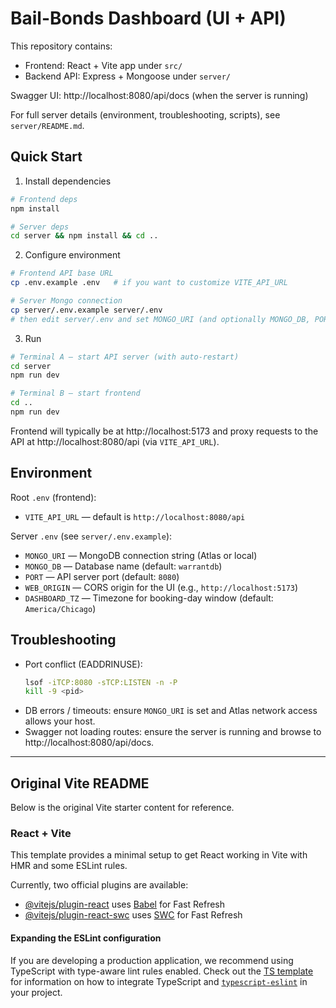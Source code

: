 # Bail-Bonds Dashboard (UI + API)

This repository contains:
- Frontend: React + Vite app under `src/`
- Backend API: Express + Mongoose under `server/`

Swagger UI: http://localhost:8080/api/docs (when the server is running)

For full server details (environment, troubleshooting, scripts), see `server/README.md`.

## Quick Start

1) Install dependencies

```bash
# Frontend deps
npm install

# Server deps
cd server && npm install && cd ..
```

2) Configure environment

```bash
# Frontend API base URL
cp .env.example .env   # if you want to customize VITE_API_URL

# Server Mongo connection
cp server/.env.example server/.env
# then edit server/.env and set MONGO_URI (and optionally MONGO_DB, PORT, WEB_ORIGIN)
```

3) Run

```bash
# Terminal A — start API server (with auto-restart)
cd server
npm run dev

# Terminal B — start frontend
cd ..
npm run dev
```

Frontend will typically be at http://localhost:5173 and proxy requests to the API at http://localhost:8080/api (via `VITE_API_URL`).

## Environment

Root `.env` (frontend):
- `VITE_API_URL` — default is `http://localhost:8080/api`

Server `.env` (see `server/.env.example`):
- `MONGO_URI` — MongoDB connection string (Atlas or local)
- `MONGO_DB` — Database name (default: `warrantdb`)
- `PORT` — API server port (default: `8080`)
- `WEB_ORIGIN` — CORS origin for the UI (e.g., `http://localhost:5173`)
- `DASHBOARD_TZ` — Timezone for booking-day window (default: `America/Chicago`)

## Troubleshooting

- Port conflict (EADDRINUSE):
	```bash
	lsof -iTCP:8080 -sTCP:LISTEN -n -P
	kill -9 <pid>
	```
- DB errors / timeouts: ensure `MONGO_URI` is set and Atlas network access allows your host.
- Swagger not loading routes: ensure the server is running and browse to http://localhost:8080/api/docs.

---

## Original Vite README

Below is the original Vite starter content for reference.

### React + Vite

This template provides a minimal setup to get React working in Vite with HMR and some ESLint rules.

Currently, two official plugins are available:

- [@vitejs/plugin-react](https://github.com/vitejs/vite-plugin-react/blob/main/packages/plugin-react) uses [Babel](https://babeljs.io) for Fast Refresh
- [@vitejs/plugin-react-swc](https://github.com/vitejs/vite-plugin-react/blob/main/packages/plugin-react-swc) uses [SWC](https://swc.rs) for Fast Refresh

#### Expanding the ESLint configuration

If you are developing a production application, we recommend using TypeScript with type-aware lint rules enabled. Check out the [TS template](https://github.com/vitejs/vite/tree/main/packages/create-vite/template-react-ts) for information on how to integrate TypeScript and [`typescript-eslint`](https://typescript-eslint.io) in your project.
